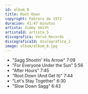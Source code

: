```yaml
---
id: album_8
title: Root Down
copyright: Febrero de 1972
duracion: 41:47 minutos
artista: Jimmy Smith
artistaId: artista_5
discografica: Verve Records
discograficaId: discografica_2
image: album/album_8.jpg
---
```


- "Sagg Shootin' His Arrow" 7:09
- "For Everyone Under the Sun" 5:56
- "After Hours" 7:45
- "Root Down (And Get It)" 7:44
- "Let's Stay Together" 6:30
- "Slow Down Sagg" 6:43



